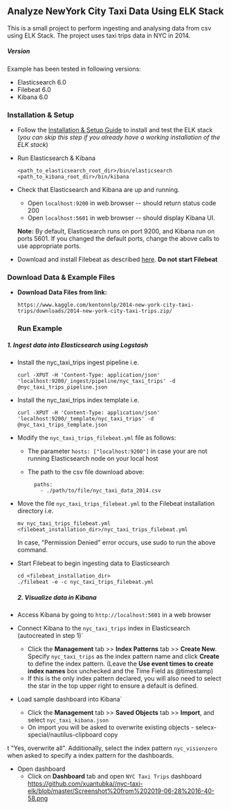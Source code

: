 ## Analyze NewYork City Taxi Data Using ELK Stack
This is a small project to perform ingesting and analysing data from csv using ELK Stack. 
The project uses taxi trips data in NYC in 2014. 


##### Version
Example has been tested in following versions:
- Elasticsearch 6.0
- Filebeat 6.0
- Kibana 6.0

### Installation & Setup
* Follow the [Installation & Setup Guide](https://github.com/elastic/examples/blob/master/Installation%20and%20Setup.md) to install and test the ELK stack (*you can skip this step if you already have a working installation of the ELK stack*)

* Run Elasticsearch & Kibana
  ```shell
  <path_to_elasticsearch_root_dir>/bin/elasticsearch
  <path_to_kibana_root_dir>/bin/kibana
  ```

* Check that Elasticsearch and Kibana are up and running.
  - Open `localhost:9200` in web browser -- should return status code 200
  - Open `localhost:5601` in web browser -- should display Kibana UI.

  **Note:** By default, Elasticsearch runs on port 9200, and Kibana run on ports 5601. If you changed the default ports, change   the above calls to use appropriate ports.

* Download and install Filebeat as described [here](https://www.elastic.co/guide/en/beats/filebeat/5.4/filebeat-installation.html). **Do not start Filebeat**

### Download Data & Example Files

* **Download Data Files from link:**
    ```shell
   https://www.kaggle.com/kentonnlp/2014-new-york-city-taxi-trips/downloads/2014-new-york-city-taxi-trips.zip/ 
    ```
    ### Run Example

##### 1. Ingest data into Elasticsearch using Logstash

* Install the nyc_taxi_trips ingest pipeline i.e.

    ```shell
    curl -XPUT -H 'Content-Type: application/json' 'localhost:9200/_ingest/pipeline/nyc_taxi_trips' -d @nyc_taxi_trips_pipeline.json
    ```

* Install the nyc_taxi_trips index template i.e.

    ```shell
    curl -XPUT -H 'Content-Type: application/json' 'localhost:9200/_template/nyc_taxi_trips' -d @nyc_taxi_trips_template.json
    ```

*  Modify the `nyc_taxi_trips_filebeat.yml` file as follows:

    * The parameter `hosts: ["localhost:9200"]` in case your are not running Elasticsearch node on your local host
    * The path to the csv file download above:
    
        ```shell
          paths:
            - ./path/to/file/nyc_taxi_data_2014.csv
        ```

* Move the file `nyc_taxi_trips_filebeat.yml` to the Filebeat installation directory i.e.
    
     ```shell
    mv nyc_taxi_trips_filebeat.yml <filebeat_installation_dir>/nyc_taxi_trips_filebeat.yml
    ```
    In case, "Permission Denied" error occurs, use sudo to run the above command.   
* Start Filebeat to begin ingesting data to Elasticsearch

    ```shell
    cd <filebeat_installation_dir>
    ./filebeat -e -c nyc_taxi_trips_filebeat.yml
    ```
    
    ##### 2. Visualize data in Kibana

* Access Kibana by going to `http://localhost:5601` in a web browser
* Connect Kibana to the `nyc_taxi_trips` index in Elasticsearch (autocreated in step 1)`
    * Click the **Management** tab >> **Index Patterns** tab >> **Create New**. Specify `nyc_taxi_trips` as the index pattern name and click **Create** to define the index pattern. (Leave the **Use event times to create index names** box unchecked and the Time Field as @timestamp)
    * If this is the only index pattern declared, you will also need to select the star in the top upper right to ensure a default is defined. 
* Load sample dashboard into Kibana`
    * Click the **Management** tab >> **Saved Objects** tab >> **Import**, and select `nyc_taxi_kibana.json`
    * On import you will be asked to overwrite existing objects - selecx-special/nautilus-clipboard
copy

t "Yes, overwrite all". Additionally, select the index pattern `nyc_visionzero` when asked to specify a index pattern for the dashboards.
* Open dashboard
    * Click on **Dashboard** tab and open `NYC Taxi Trips` dashboard
    https://github.com/xuantubka//nyc-taxi-elk/blob/master/Screenshot%20from%202019-06-28%2016-40-58.png
